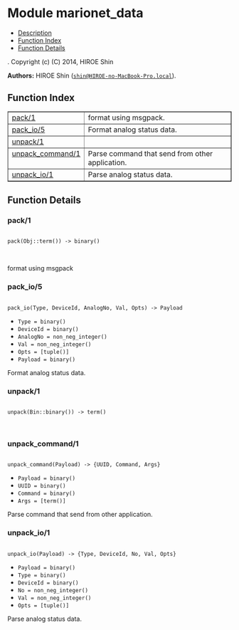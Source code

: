

# Module marionet_data #
* [Description](#description)
* [Function Index](#index)
* [Function Details](#functions)


.
Copyright (c) (C) 2014, HIROE Shin

__Authors:__ HIROE Shin ([`shin@HIROE-no-MacBook-Pro.local`](mailto:shin@HIROE-no-MacBook-Pro.local)).
<a name="index"></a>

## Function Index ##


<table width="100%" border="1" cellspacing="0" cellpadding="2" summary="function index"><tr><td valign="top"><a href="#pack-1">pack/1</a></td><td>format using msgpack.</td></tr><tr><td valign="top"><a href="#pack_io-5">pack_io/5</a></td><td>Format analog status data.</td></tr><tr><td valign="top"><a href="#unpack-1">unpack/1</a></td><td></td></tr><tr><td valign="top"><a href="#unpack_command-1">unpack_command/1</a></td><td>Parse command that send from other application.</td></tr><tr><td valign="top"><a href="#unpack_io-1">unpack_io/1</a></td><td>Parse analog status data.</td></tr></table>


<a name="functions"></a>

## Function Details ##

<a name="pack-1"></a>

### pack/1 ###


<pre><code>
pack(Obj::term()) -&gt; binary()
</code></pre>
<br />

format using msgpack
<a name="pack_io-5"></a>

### pack_io/5 ###


<pre><code>
pack_io(Type, DeviceId, AnalogNo, Val, Opts) -&gt; Payload
</code></pre>

<ul class="definitions"><li><code>Type = binary()</code></li><li><code>DeviceId = binary()</code></li><li><code>AnalogNo = non_neg_integer()</code></li><li><code>Val = non_neg_integer()</code></li><li><code>Opts = [tuple()]</code></li><li><code>Payload = binary()</code></li></ul>

Format analog status data.
<a name="unpack-1"></a>

### unpack/1 ###


<pre><code>
unpack(Bin::binary()) -&gt; term()
</code></pre>
<br />


<a name="unpack_command-1"></a>

### unpack_command/1 ###


<pre><code>
unpack_command(Payload) -&gt; {UUID, Command, Args}
</code></pre>

<ul class="definitions"><li><code>Payload = binary()</code></li><li><code>UUID = binary()</code></li><li><code>Command = binary()</code></li><li><code>Args = [term()]</code></li></ul>

Parse command that send from other application.
<a name="unpack_io-1"></a>

### unpack_io/1 ###


<pre><code>
unpack_io(Payload) -&gt; {Type, DeviceId, No, Val, Opts}
</code></pre>

<ul class="definitions"><li><code>Payload = binary()</code></li><li><code>Type = binary()</code></li><li><code>DeviceId = binary()</code></li><li><code>No = non_neg_integer()</code></li><li><code>Val = non_neg_integer()</code></li><li><code>Opts = [tuple()]</code></li></ul>

Parse analog status data.

